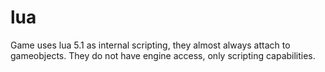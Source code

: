 # lua

Game uses lua 5.1 as internal scripting, they almost always attach to gameobjects. They do not have engine access, only scripting capabilities.
